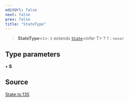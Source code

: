 ```yaml
---
editUrl: false
next: false
prev: false
title: "StateType"
---
```


> **StateType**\<`S`\>: `S` extends [`State`](../classes/State.md)\<infer T\> ? `T` : `never`

## Type parameters

• **S**

## Source

[State.ts:135](https://github.com/nodenogg-in/alpha-p2p/blob/d78065f/packages/statekit/src/State.ts#L135)
